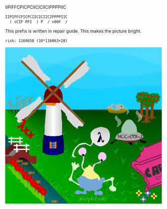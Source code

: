 IIPIFFCPICPCIICICIICIPPPPIIC

```
IIPIFFCPICPCIICICIICIPPPPIIC
  ( sCIF PFI  ) P  / n00F  /
```

This prefix is written in repair guide. This makes the picture bright.

```
risk: 1160658 (10*116063+28)
```

![light](../image/light.png "bright")
